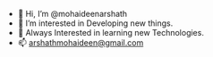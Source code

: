 - 👋 Hi, I’m @mohaideenarshath
- 👀 I’m interested in Developing new things.
- 🌱 Always Interested in learning new Technologies.
- 📫 arshathmohaideen@gmail.com

<!---
mohaideenarshath/mohaideenarshath is a ✨ special ✨ repository because its `README.md` (this file) appears on your GitHub profile.
You can click the Preview link to take a look at your changes.
--->
